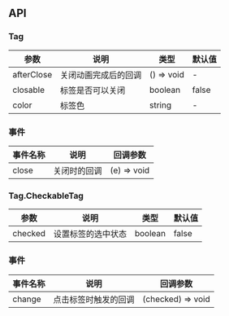 

## API

### Tag

| 参数 | 说明 | 类型 | 默认值 |
| --- | --- | --- | --- |
| afterClose | 关闭动画完成后的回调 | () => void | - |
| closable | 标签是否可以关闭 | boolean | false |
| color | 标签色 | string | - |

### 事件
| 事件名称 | 说明 | 回调参数 |
| --- | --- | --- |
| close | 关闭时的回调 | (e) => void |

### Tag.CheckableTag

| 参数 | 说明 | 类型 | 默认值 |
| --- | --- | --- | --- |
| checked | 设置标签的选中状态 | boolean | false |

### 事件
| 事件名称 | 说明 | 回调参数 |
| --- | --- | --- |
| change | 点击标签时触发的回调 | (checked) => void |
